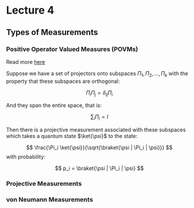 # Lecture 4

## Types of Measurements

### Positive Operator Valued Measures (POVMs)

Read more [here](https://math.mit.edu/~shor/18.435/POVM-lecture.pdf)

Suppose we have a set of projectors onto subspaces $\Pi_1, \Pi_2, \dots, \Pi_k$ with the property that these subspaces are orthogonal:

$$
\Pi_i \Pi_j = \delta_{ij} \Pi_i
$$

And they span the entire space, that is:

$$
\sum_i \Pi_i = I
$$

Then there is a projective measurement associated with these subspaces which takes a quantum state $\ket{\psi}$ to the state:

$$
\frac{\Pi_i \ket{\psi}}{\sqrt{\braket{\psi | \Pi_i | \psi}}}
$$
with probability:

$$
p_i = \braket{\psi | \Pi_i | \psi}
$$


### Projective Measurements

### von Neumann Measurements